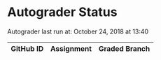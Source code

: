 # Autograder Status
Autograder last run at: October 24, 2018 at 13:40

| GitHub ID | Assignment | Graded Branch |
|-----------|------------|---------------|

